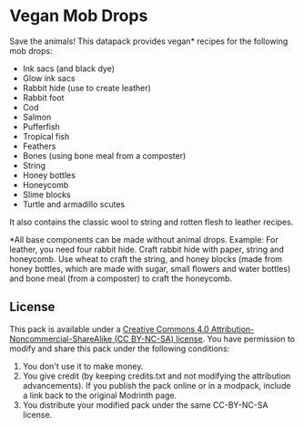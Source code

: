 # Vegan Mob Drops

Save the animals! This datapack provides vegan* recipes for the following mob drops:

- Ink sacs (and black dye)
- Glow ink sacs
- Rabbit hide (use to create leather)
- Rabbit foot
- Cod
- Salmon
- Pufferfish
- Tropical fish
- Feathers
- Bones (using bone meal from a composter)
- String
- Honey bottles
- Honeycomb
- Slime blocks
- Turtle and armadillo scutes

It also contains the classic wool to string and rotten flesh to leather recipes.

*All base components can be made without animal drops. Example: For leather, you need four rabbit hide. Craft rabbit hide with paper, string and honeycomb. Use wheat to craft the string, and honey blocks (made from honey bottles, which are made with sugar, small flowers and water bottles) and bone meal (from a composter) to craft the honeycomb.



## License

This pack is available under a [Creative Commons 4.0 Attribution-Noncommercial-ShareAlike (CC BY-NC-SA) license](https://creativecommons.org/licenses/by-nc-sa/4.0/). You have permission to modify and share this pack under the following conditions:

1. You don't use it to make money.
2. You give credit (by keeping credits.txt and not modifying the attribution advancements). If you publish the pack online or in a modpack, include a link back to the original Modrinth page.
3. You distribute your modified pack under the same CC-BY-NC-SA license.

